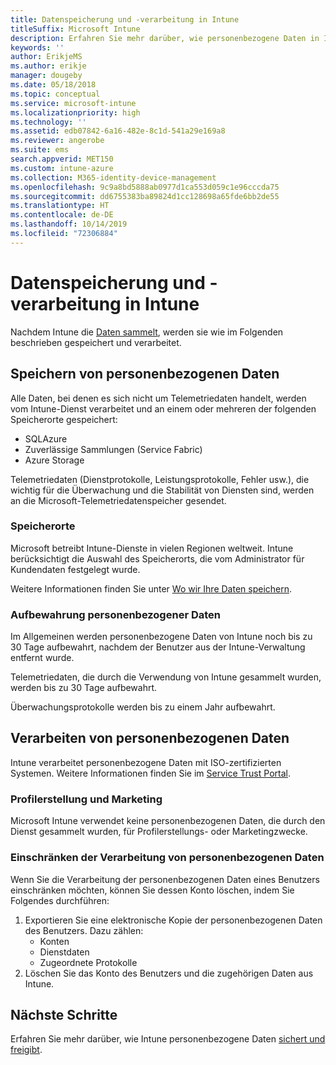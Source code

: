 ```yaml
---
title: Datenspeicherung und -verarbeitung in Intune
titleSuffix: Microsoft Intune
description: Erfahren Sie mehr darüber, wie personenbezogene Daten in Intune gespeichert und verarbeitet werden.
keywords: ''
author: ErikjeMS
ms.author: erikje
manager: dougeby
ms.date: 05/18/2018
ms.topic: conceptual
ms.service: microsoft-intune
ms.localizationpriority: high
ms.technology: ''
ms.assetid: edb07842-6a16-482e-8c1d-541a29e169a8
ms.reviewer: angerobe
ms.suite: ems
search.appverid: MET150
ms.custom: intune-azure
ms.collection: M365-identity-device-management
ms.openlocfilehash: 9c9a8bd5888ab0977d1ca553d059c1e96cccda75
ms.sourcegitcommit: dd6755383ba89824d1cc128698a65fde6bb2de55
ms.translationtype: HT
ms.contentlocale: de-DE
ms.lasthandoff: 10/14/2019
ms.locfileid: "72306884"
---
```

# <a name="data-storage-and-processing-in-intune"></a>Datenspeicherung und -verarbeitung in Intune

Nachdem Intune die [Daten sammelt](privacy-data-collect.md), werden sie wie im Folgenden beschrieben gespeichert und verarbeitet.

## <a name="storing-personal-data"></a>Speichern von personenbezogenen Daten

Alle Daten, bei denen es sich nicht um Telemetriedaten handelt, werden vom Intune-Dienst verarbeitet und an einem oder mehreren der folgenden Speicherorte gespeichert: 

- SQLAzure 
- Zuverlässige Sammlungen (Service Fabric)  
- Azure Storage 

Telemetriedaten (Dienstprotokolle, Leistungsprotokolle, Fehler usw.), die wichtig für die Überwachung und die Stabilität von Diensten sind, werden an die Microsoft-Telemetriedatenspeicher gesendet.

### <a name="storage-locations"></a>Speicherorte

Microsoft betreibt Intune-Dienste in vielen Regionen weltweit. Intune berücksichtigt die Auswahl des Speicherorts, die vom Administrator für Kundendaten festgelegt wurde.

Weitere Informationen finden Sie unter [Wo wir Ihre Daten speichern](https://www.microsoft.com/trust-center/privacy/data-location).

### <a name="personal-data-retention"></a>Aufbewahrung personenbezogener Daten

Im Allgemeinen werden personenbezogene Daten von Intune noch bis zu 30 Tage aufbewahrt, nachdem der Benutzer aus der Intune-Verwaltung entfernt wurde.

Telemetriedaten, die durch die Verwendung von Intune gesammelt wurden, werden bis zu 30 Tage aufbewahrt.

Überwachungsprotokolle werden bis zu einem Jahr aufbewahrt.

## <a name="processing-personal-data"></a>Verarbeiten von personenbezogenen Daten

Intune verarbeitet personenbezogene Daten mit ISO-zertifizierten Systemen. Weitere Informationen finden Sie im [Service Trust Portal](https://www.microsoft.com/en-us/TrustCenter/stp).

### <a name="profiling-and-marketing"></a>Profilerstellung und Marketing

Microsoft Intune verwendet keine personenbezogenen Daten, die durch den Dienst gesammelt wurden, für Profilerstellungs- oder Marketingzwecke. 

### <a name="restrict-processing-of-personal-data"></a>Einschränken der Verarbeitung von personenbezogenen Daten

Wenn Sie die Verarbeitung der personenbezogenen Daten eines Benutzers einschränken möchten, können Sie dessen Konto löschen, indem Sie Folgendes durchführen:
1. Exportieren Sie eine elektronische Kopie der personenbezogenen Daten des Benutzers. Dazu zählen:
    - Konten
    - Dienstdaten
    - Zugeordnete Protokolle
2. Löschen Sie das Konto des Benutzers und die zugehörigen Daten aus Intune.

## <a name="next-steps"></a>Nächste Schritte

Erfahren Sie mehr darüber, wie Intune personenbezogene Daten [sichert und freigibt](privacy-data-secure-share.md). 
